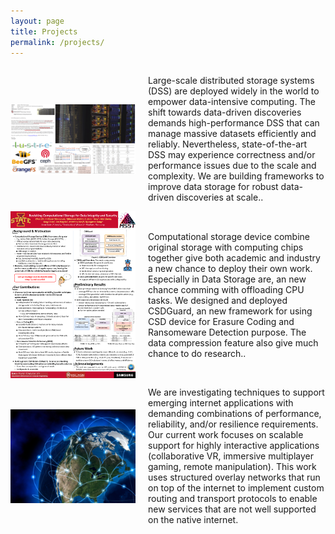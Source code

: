 ```yaml
---
layout: page
title: Projects
permalink: /projects/
---
```


<div style="display: flex; align-items: center;">
  <img src="/prj-lsfs.png" style="width: 200px; margin-right: 20px;">
  <p>Large-scale distributed storage systems (DSS) are deployed widely in the world to empower data-intensive computing. The shift towards data-driven discoveries demands high-performance DSS that can manage massive datasets efficiently and reliably. Nevertheless, state-of-the-art DSS may experience correctness and/or performance issues due to the scale and complexity. We are building frameworks to improve data storage for robust data-driven discoveries at scale..</p>
</div>

<div style="display: flex; align-items: center;">
  <img src="/Poster_msst24.png" style="width: 200px; margin-right: 20px;">
  <p>Computational storage device combine original storage with computing chips together give both academic and industry a new chance to deploy their own work. Especially in Data Storage are, an new chance comming with offloading CPU tasks. We designed and deployed CSDGuard, an new framework for using CSD device for Erasure Coding and Ransomeware Detection purpose. The data compression feature also give much chance to do research.. </p>
</div>

<div style="display: flex; align-items: center;">
  <img src="/globe_big.jpg" style="width: 200px; margin-right: 20px;">
  <p>We are investigating techniques to support emerging internet applications with demanding combinations of performance, reliability, and/or resilience requirements. Our current work focuses on scalable support for highly interactive applications (collaborative VR, immersive multiplayer gaming, remote manipulation).
This work uses structured overlay networks that run on top of the internet to implement custom routing and transport protocols to enable new services that are not well supported on the native internet. </p>
</div>
